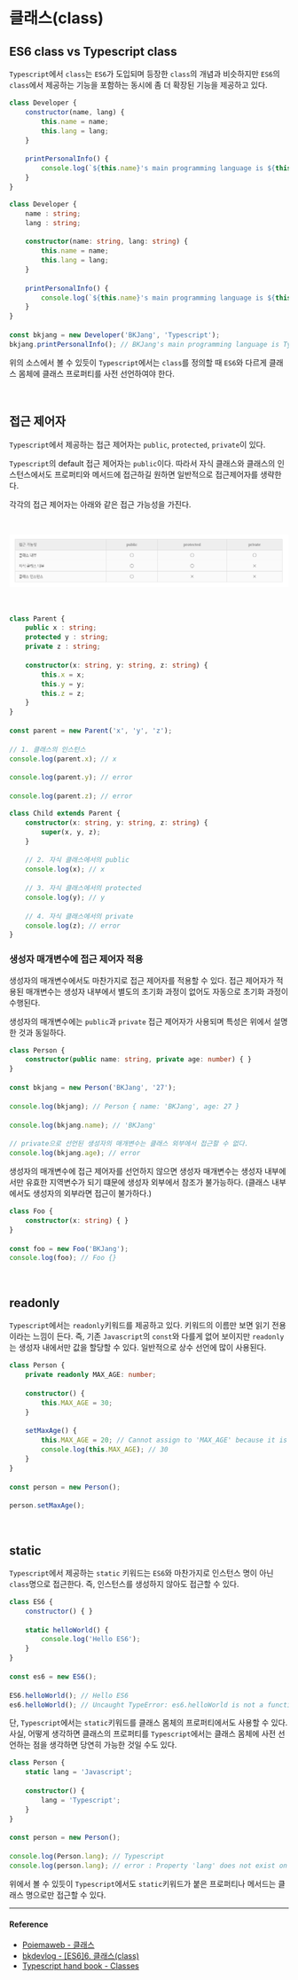 # 클래스(class)

## ES6 class vs Typescript class

`Typescript`에서 `class`는 `ES6`가 도입되며 등장한 `class`의 개념과 비슷하지만 `ES6`의 `class`에서 제공하는 기능을 포함하는 동시에 좀 더 확장된 기능을 제공하고 있다.

```js
class Developer {
    constructor(name, lang) {
        this.name = name;
        this.lang = lang;
    }

    printPersonalInfo() {
        console.log(`${this.name}'s main programming language is ${this.lang}`);
    }
}
```

```ts
class Developer {
    name : string;
    lang : string;

    constructor(name: string, lang: string) {
        this.name = name;
        this.lang = lang;
    }

    printPersonalInfo() {
        console.log(`${this.name}'s main programming language is ${this.lang}`);
    }
}

const bkjang = new Developer('BKJang', 'Typescript');
bkjang.printPersonalInfo(); // BKJang's main programming language is Typescript
```

위의 소스에서 볼 수 있듯이 `Typescript`에서는 `class`를 정의할 때 `ES6`와 다르게 클래스 몸체에 클래스 프로퍼티를 사전 선언하여야 한다.

<br/>

## 접근 제어자

`Typescript`에서 제공하는 접근 제어자는 `public`, `protected`, `private`이 있다.

`Typescript`의 default 접근 제어자는 `public`이다. 따라서 자식 클래스와 클래스의 인스턴스에서도 프로퍼티와 메서드에 접근하길 원하면 일반적으로 접근제어자를 생략한다.

각각의 접근 제어자는 아래와 같은 접근 가능성을 가진다.

<br/>

![typescript_access_modifier](../assets/images/typescript_access_modifier.png)

<br/>

```ts
class Parent {
    public x : string;
    protected y : string;
    private z : string;

    constructor(x: string, y: string, z: string) {
        this.x = x;
        this.y = y;
        this.z = z;
    }
}

const parent = new Parent('x', 'y', 'z');

// 1. 클래스의 인스턴스
console.log(parent.x); // x

console.log(parent.y); // error

console.log(parent.z); // error
```

```ts
class Child extends Parent {
    constructor(x: string, y: string, z: string) {
        super(x, y, z);
    }

    // 2. 자식 클래스에서의 public
    console.log(x); // x

    // 3. 자식 클래스에서의 protected
    console.log(y); // y

    // 4. 자식 클래스에서의 private
    console.log(z); // error
}
```

### 생성자 매개변수에 접근 제어자 적용

생성자의 매개변수에서도 마찬가지로 접근 제어자를 적용할 수 있다. 접근 제어자가 적용된 매개변수는 생성자 내부에서 별도의 초기화 과정이 없어도 자동으로 초기화 과정이 수행된다.

생성자의 매개변수에는 `public`과 `private` 접근 제어자가 사용되며 특성은 위에서 설명한 것과 동일하다.

```ts
class Person {
    constructor(public name: string, private age: number) { }
}

const bkjang = new Person('BKJang', '27');

console.log(bkjang); // Person { name: 'BKJang', age: 27 }

console.log(bkjang.name); // 'BKJang'

// private으로 선언된 생성자의 매개변수는 클래스 외부에서 접근할 수 없다.
console.log(bkjang.age); // error
```

생성자의 매개변수에 접근 제어자를 선언하지 않으면 생성자 매개변수는 생성자 내부에서만 유효한 지역변수가 되기 떄문에 생성자 외부에서 참조가 불가능하다. (클래스 내부에서도 생성자의 외부라면 접근이 불가하다.)

```ts
class Foo {
    constructor(x: string) { }
}

const foo = new Foo('BKJang');
console.log(foo); // Foo {}
```

<br/>

## readonly

`Typescript`에서는 `readonly`키워드를 제공하고 있다. 키워드의 이름만 보면 읽기 전용이라는 느낌이 든다. 즉, 기존 `Javascript`의 `const`와 다를게 없어 보이지만 `readonly`는 생성자 내에서만 값을 할당할 수 있다. 일반적으로 상수 선언에 많이 사용된다.

```ts
class Person {
    private readonly MAX_AGE: number;

    constructor() {
        this.MAX_AGE = 30;
    }

    setMaxAge() {
        this.MAX_AGE = 20; // Cannot assign to 'MAX_AGE' because it is a constant or a read-only property.
        console.log(this.MAX_AGE); // 30
    }
}

const person = new Person();

person.setMaxAge();
```

<br/>

## static

`Typescript`에서 제공하는 `static` 키워드는 `ES6`와 마찬가지로 인스턴스 명이 아닌 `class`명으로 접근한다. 즉, 인스턴스를 생성하지 않아도 접근할 수 있다.

```js
class ES6 {
    constructor() { }

    static helloWorld() {
        console.log('Hello ES6');
    }
}

const es6 = new ES6();

ES6.helloWorld(); // Hello ES6
es6.helloWorld(); // Uncaught TypeError: es6.helloWorld is not a function
```

단, `Typescript`에서는 `static`키워드를 클래스 몸체의 프로퍼티에서도 사용할 수 있다. <br/>사실, 어떻게 생각하면 클래스의 프로퍼티를 `Typescript`에서는 클래스 몸체에 사전 선언하는 점을 생각하면 당연히 가능한 것일 수도 있다.

```ts
class Person {
    static lang = 'Javascript';

    constructor() {
        lang = 'Typescript';
    }
}

const person = new Person();

console.log(Person.lang); // Typescript
console.log(person.lang); // error : Property 'lang' does not exist on type 'Person'
```

위에서 볼 수 있듯이 `Typescript`에서도 `static`키워드가 붙은 프로퍼티나 메서드는 클래스 명으로만 접근할 수 있다.

---

#### Reference

- [Poiemaweb - 클래스](https://poiemaweb.com/typescript-class)
- [bkdevlog - [ES6]6. 클래스(class)](https://bkdevlog.netlify.com/posts/class)
- [Typescript hand book - Classes](https://www.typescriptlang.org/docs/handbook/classes.html)